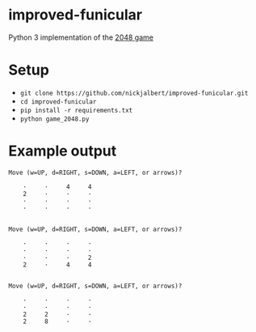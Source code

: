 # improved-funicular

Python 3 implementation of the [2048 game](https://play2048.co/)

# Setup

* `git clone https://github.com/nickjalbert/improved-funicular.git`
* `cd improved-funicular`
* `pip install -r requirements.txt`
* `python game_2048.py`

# Example output

```
Move (w=UP, d=RIGHT, s=DOWN, a=LEFT, or arrows)?

    ·     ·     4     4
    2     ·     ·     ·
    ·     ·     ·     ·
    ·     ·     ·     ·


Move (w=UP, d=RIGHT, s=DOWN, a=LEFT, or arrows)?

    ·     ·     ·     ·
    ·     ·     ·     ·
    ·     ·     ·     2
    2     ·     4     4


Move (w=UP, d=RIGHT, s=DOWN, a=LEFT, or arrows)?

    ·     ·     ·     ·
    ·     ·     ·     ·
    2     2     ·     ·
    2     8     ·     ·
```
